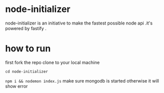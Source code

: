 # node-initializer
node-initializer is an initiative to make the fastest possible node api .it's powered by fastify . 
# how to run
 first fork the repo
 clone to your local machine <br>
 
 `cd node-initializer` <br>
 
 `npm i && nodemon index.js`
  make sure mongodb is started otherwise it will show error

